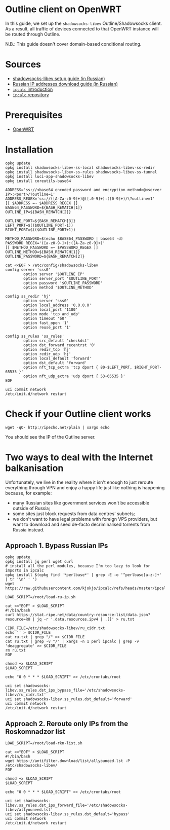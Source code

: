 # Outline client on OpenWRT

In this guide, we set up the `shadowsocks-libev` Outline/Shadowsocks client.
As a result, all traffic of devices connected to that OpenWRT instance will be routed through Outline.

N.B.: This guide doesn't cover domain-based conditional routing.

# Sources

- [shadowsocks-libev setup guide (in Russian)](https://habr.com/ru/articles/748408/)
- [Russian IP addresses download guide (in Russian)](https://pavel.su/internet/list-of-russian-ip-addresses/)
- [`ipcalc` introduction](https://stackoverflow.com/questions/41325084/convert-ip-ranges-list-to-cidr)
- [`ipcalc` repository](https://github.com/kjokjo/ipcalc)

# Prerequisites

- [OpenWRT](./openwrt.md)

# Installation

```shell
opkg update
opkg install shadowsocks-libev-ss-local shadowsocks-libev-ss-redir
opkg install shadowsocks-libev-ss-rules shadowsocks-libev-ss-tunnel
opkg install luci-app-shadowsocks-libev
opkg install coreutils-base64
```

```shell
ADDRESS='ss://<base64 encoded password and encryption method>@<server IP>:<port>/?outline=1'
ADDRESS_REGEX='ss://([A-Za-z0-9]+)@([.0-9]+):([0-9]+)/\?outline=1'
[[ $ADDRESS =~ $ADDRESS_REGEX ]]
BASE64_PASSWORD=${BASH_REMATCH[1]}
OUTLINE_IP=${BASH_REMATCH[2]}

OUTLINE_PORT=${BASH_REMATCH[3]}
LEFT_PORT=$(($OUTLINE_PORT-1))
RIGHT_PORT=$(($OUTLINE_PORT+1))

METHOD_PASSWORD=$(echo $BASE64_PASSWORD | base64 -d)
PASSWORD_REGEX='([a-z0-9-]+):([A-Za-z0-9]+)'
[[ $METHOD_PASSWORD =~ $PASSWORD_REGEX ]]
OUTLINE_METHOD=${BASH_REMATCH[1]}
OUTLINE_PASSWORD=${BASH_REMATCH[2]}

cat <<EOF > /etc/config/shadowsocks-libev
config server 'sss0'
        option server '$OUTLINE_IP'
        option server_port '$OUTLINE_PORT'
        option password '$OUTLINE_PASSWORD'
        option method '$OUTLINE_METHOD'

config ss_redir 'hj'
        option server 'sss0'
        option local_address '0.0.0.0'
        option local_port '1100'
        option mode 'tcp_and_udp'
        option timeout '60'
        option fast_open '1'
        option reuse_port '1'

config ss_rules 'ss_rules'
        option src_default 'checkdst'
        option dst_forward_recentrst '0'
        option redir_tcp 'hj'
        option redir_udp 'hj'
        option local_default 'forward'
        option dst_default 'forward'
        option nft_tcp_extra 'tcp dport { 80-$LEFT_PORT, $RIGHT_PORT-65535 }'
        option nft_udp_extra 'udp dport { 53-65535 }'
EOF

uci commit network
/etc/init.d/network restart
```

# Check if your Outline client works

```shell
wget -qO- http://ipecho.net/plain | xargs echo
```

You should see the IP of the Outline server.

# Two ways to deal with the Internet balkanisation

Unfortunately, we live in the reality where it isn't enough to just reroute everything through VPN and enjoy a happy
life just like nothing is happening because, for example:

- many Russian sites like government services won't be accessible outside of Russia;
- some sites just block requests from data centres' subnets;
- we don't want to have legal problems with foreign VPS providers,
  but want to download and seed de-facto decriminalised torrents from Russia instead.

## Approach 1. Bypass Russian IPs

```shell
opkg update
opkg install jq perl wget curl
# install all the perl modules, because I'm too lazy to look for imports in ipcalc
opkg install $(opkg find '*perlbase*' | grep -E -o '^perlbase[a-z-]+' | tr '\n' ' ')
wget https://raw.githubusercontent.com/kjokjo/ipcalc/refs/heads/master/ipcalc
```

```shell
LOAD_SCRIPT=/root/load-ru-ip.sh

cat <<"EOF" > $LOAD_SCRIPT
#!/bin/bash
curl https://stat.ripe.net/data/country-resource-list/data.json?resource=RU | jq -r '.data.resources.ipv4 | .[]' > ru.txt

CIDR_FILE=/etc/shadowsocks-libev/ru_cidr.txt
echo '' > $CIDR_FILE
cat ru.txt | grep "/" >> $CIDR_FILE
cat ru.txt | grep -v "/" | xargs -n 1 perl ipcalc | grep -v 'deaggregate' >> $CIDR_FILE
rm ru.txt
EOF

chmod +x $LOAD_SCRIPT
$LOAD_SCRIPT

echo "0 0 * * * $LOAD_SCRIPT" >> /etc/crontabs/root

uci set shadowsocks-libev.ss_rules.dst_ips_bypass_file='/etc/shadowsocks-libev/ru_cidr.txt'
uci set shadowsocks-libev.ss_rules.dst_default='forward'
uci commit network
/etc/init.d/network restart
```

## Approach 2. Reroute only IPs from the Roskomnadzor list

```shell
LOAD_SCRIPT=/root/load-rkn-list.sh

cat <<"EOF" > $LOAD_SCRIPT
#!/bin/bash
wget https://antifilter.download/list/allyouneed.lst -P /etc/shadowsocks-libev/
EOF

chmod +x $LOAD_SCRIPT
$LOAD_SCRIPT

echo "0 0 * * * $LOAD_SCRIPT" >> /etc/crontabs/root

uci set shadowsocks-libev.ss_rules.dst_ips_forward_file='/etc/shadowsocks-libev/allyouneed.lst'
uci set shadowsocks-libev.ss_rules.dst_default='bypass'
uci commit network
/etc/init.d/network restart
```
